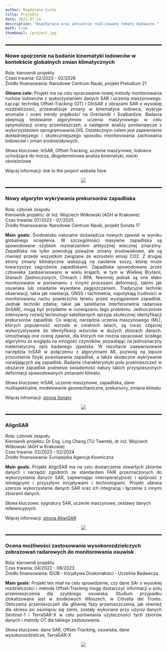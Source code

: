 ```yaml
---
author: Magdalena Łucka
title: Projekty
date: 2021-07-14
description: "Współpraca oraz aktualnie realizowane tematy badawcze."
math: true
thumbnail: /project.jpg
---
```


<hr style="border:1px solid black">

### Nowe spojrzenie na badanie kinematyki lodowców w kontekście globalnych zmian klimatycznych

Rola: kierownik projektu\
Czast trwania:  02/2023 - 02/2026\
Źródło finansowania: Narodowe Centrum Nauki, projekt Preludium 21

<p style="text-align: justify;"><b>Główne cele:</b> Projekt ma na celu opracowanie nowej metody monitorowania ruchów lodowców z wykorzystaniem danych SAR i uczenia maszynowego. Łącząc technikę Offset-Tracking (OT) i DInSAR z obrazami SAR o wysokiej rozdzielczości, przeanalizuje zmiany w kinematyce lodowca, wykryje anomalie i oceni trendy prędkości na Grenlandii i Svalbardzie. Badania obejmują testowanie algorytmów uczenia maszynowego w celu optymalizacji oceny przemieszczeń, a następnie analizy porównawcze z wykorzystaniem oprogramowania GIS. Ostatecznym celem jest zapewnienie dokładniejszego i skuteczniejszego sposobu monitorowania zachowania lodowców i zmian środowiskowych.</p>

Słowa kluczowe: InSAR, Offset-Tracking, uczenie maszynowe, lodowce uchodzące do morza, długoterminowa analiza kinematyki, niecki obnieżniowe

Więcej informacji: link to the project website here

<p align="center">
    <img src="../ML_Preludium21.png">

<hr style="border:1px solid black">

### Nowy algorytm wykrywania prekursorów zapadliska

Rola: członek zespołu\
Kierownik projektu: dr inż. Wojciech Witkowski (AGH w Krakowie)\
Czas trwania:  07/2022 - 07/2025\
Źródło finansowania: Narodowe Centrum Nauki, projekt Sonata 17


<p style="text-align: justify;"><b>Main goals:</b> Środowisko naturalne doświadcza nowych zjawisk w wyniku globalnego ocieplenia. W szczególności masywne zapadliska są spowodowane szybkim rozmarzaniem arktycznej wiecznej zmarzliny. Zapadliska nie tylko powodują poważne zmiany środowiskowe, ale są również przede wszystkim związane ze wzrostem emisji CO2. Z drugiej strony zmiany klimatyczne wskazują na nasilenie suszy, której może towarzyszyć zagrożenie zapadliskami. Zapadliska spowodowane przez człowieka zaobserwowano w wielu krajach, w tym w Wielkiej Brytanii, Stanach Zjednoczonych, Chinach i RPA. Niemniej jednak są one słabo monitorowane w porównaniu z innymi procesami deformacji, takimi jak osuwiska lub osiadanie wywołane zagęszczaniem. Tradycyjne techniki obserwacji, takie jak niwelacja, GNSS i tachimetria, napotykają trudności w monitorowaniu ruchu powierzchni terenu przed wystąpieniem zapadlisk. Jednak techniki zdalne, takie jak satelitarna interferometria radarowa (InSAR), mogą być przydatne w rozwiązaniu tego problemu. Jednocześnie intensywny rozwój technologii satelitarnych sprzyja skutecznej identyfikacji prekursorów zapadlisk. Co więcej, narzędzia uczenia maszynowego (ML), których popularność wzrosła w ostatnich latach, są coraz częściej wykorzystywane do identyfikacji wzorców w dużych zbiorach danych. Umożliwiają one ocenę zjawisk, dla których nie można opracować ścisłego algorytmu ze względu na mnogość czynników, pozwalając na jednoznaczny matematyczny opis badanego zjawiska. W rezultacie zaawansowane narzędzia InSAR w połączeniu z algorytmami ML pozwolą na lepsze zrozumienie fizyki powstawania zapadlisk, a także skuteczne wykrywanie rozwijających się zapadlisk. Badanie charakterystyki pola przemieszczeń w obszarze zapadlisk podniesie świadomość natury takich przyspieszonych deformacji spowodowanych zmianami klimatu.</p>


Słowa kluczowe: InSAR, uczenie maszynowe, zapadliska, dane multispektralne, modelowanie geomechaniczne, prekursory, zmiana klimatu

Więcej infromacji: [strona Sonaty](https://home.agh.edu.pl/~wwitkow/Sonata_grant/)

<p align="center">
    <img src="../sonata.png">

<hr style="border:1px solid black">

### AlignSAR

Rola: członek zespołu\
Kierownik projektu: Dr Eng. Ling Chang (TU Twente), dr inż. Wojciech Witkowski (AGH w Krakowie)\
Czas trwania:  02/2023 - 02/2024\
Źródło finansowania: Europejska Agencja Kosmiczna

<p style="text-align: justify;"><b>Main goals:</b> Projekt AlignSAR ma na celu dostarczenie otwartych zbiorów danych i narzędzi zgodntch ze standardem FAIR przeznaczonych do wykorzystania danych SAR, zapewniając interoperacyjność i spójność z istniejącymi i przyszłymi inicjatywami i technologiami. Projekt ułatwia szersze wykorzystanie danych SAR oraz ich integrację i łączenie z innymi zbiorami danych.</p>

Słowa kluczowe: sygnatury SAR, uczenie maszynowe, zestawy danych referencyjnych

Więcej informacji: [strona AlignSAR](https://www.alignsar.nl/)

<p align="center">
    <img src="../alignsar.png">

<hr style="border:1px solid black">

### Ocena możliwości zastosowania wysokorozdzielczych zobrazowań radarowych do monitorowania osuwisk

Rola: kierownik projektu\
Czas trwania:  04/2022 - 06/2023\
Źródło finansowania: IDUB - Inicjatywa Doskonałości - Uczelnia Badawcza

<p style="text-align: justify;"><b>Main goals:</b> Projekt ten miał na celu sprawdzenie, czy dane SAr o wysokiej rozdzielczości i metoda Offset-Tracking mogą dostarczyć informacji o polu przemieszczenia dla szybkiego osuwiska. Studium przypadku zlokalizowane jest w środkowych Włoszech, w Citivella del Tronto. Obliczenia przemieszczeń dla głównej fazy przemieszczenia, jak również dla okresu po osunięciu się ziemi, zostały wykonane przy użyciu danych Sentinel-1 i TerraSAR-X w celu porównania użyteczności tych zbiorów danych i metody OT dla takiego zastosowania.</p>

Słowa kluczowe: dane SAR, Offset-Tracking, osuwiska, dane wysokorozdzielcze, TerraSAR-X

<p align="center">
    <img src="../ponzano.jpg">